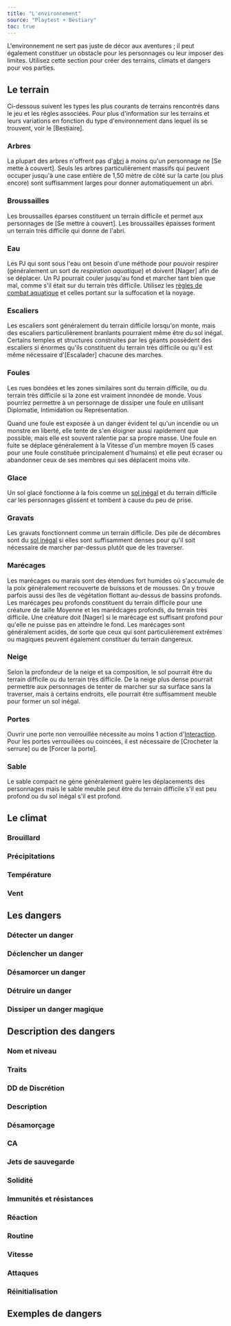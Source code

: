 ```yaml
---
title: "L'environnement"
source: "Playtest + Bestiary"
toc: true
---
```


L'environnement ne sert pas juste de décor aux aventures ; il peut également constituer un obstacle pour les personnages ou leur imposer des limites. Utilisez cette section pour créer des terrains, climats et dangers pour vos parties.

## Le terrain

Ci-dessous suivent les types les plus courants de terrains rencontrés dans le jeu et les règles associées. Pour plus d'information sur les terrains et leurs variations en fonction du type d'environnement dans lequel ils se trouvent, voir le [Bestiaire].

### Arbres

La plupart des arbres n'offrent pas d'[abri](/ch9-jouer-à-pathfinder/mouvement-et-positionnement.html) à moins qu'un personnage ne [Se mette à couvert]. Seuls les arbres particulièrement massifs qui peuvent occuper jusqu'à une case entière de 1,50 mètre de côté sur la carte (ou plus encore) sont suffisamment larges pour donner automatiquement un abri. 

### Broussailles

Les broussailles éparses constituent un terrain difficile et permet aux personnages de [Se mettre à couvert]. Les broussailles épaisses forment un terrain très difficile qui donne de l'abri.

### Eau

Les PJ qui sont sous l'eau ont besoin d'une méthode pour pouvoir respirer (généralement un sort de *respiration aquatique*) et doivent [Nager] afin de se déplacer. Un PJ pourrait couler jusqu'au fond et marcher tant bien que mal, comme s'il était sur du terrain très difficile. Utilisez les [règles de combat aquatique](/ch9-jouer-à-pathfinder/combats-spéciaux.html) et celles portant sur la suffocation et la noyage.

### Escaliers

Les escaliers sont généralement du terrain difficile lorsqu'on monte, mais des escaliers particulièrement branlants pourraient même être du sol inégal. Certains temples et structures construites par les géants possèdent des escaliers si énormes qu'ils constituent du terrain très difficile ou qu'il est même nécessaire d'[Escalader] chacune des marches.

### Foules

Les rues bondées et les zones similaires sont du terrain difficile, ou du terrain très difficile si la zone est vraiment innondée de monde. Vous pourriez permettre à un personnage de dissiper une foule en utilisant Diplomatie, Intimidation ou Représentation.

Quand une foule est exposée à un danger évident tel qu'un incendie ou un monstre en liberté, elle tente de s'en éloigner aussi rapidement que possible, mais elle est souvent ralentie par sa propre masse. Une foule en fuite se déplace généralement à la Vitesse d'un membre moyen (5 cases pour une foule constituée principalement d'humains) et elle peut écraser ou abandonner ceux de ses membres qui ses déplacent moins vite.

### Glace

Un sol glacé fonctionne à la fois comme un [sol inégal](/ch9-jouer-à-pathfinder/mouvement-et-positionnemment.html) et du terrain difficile car les personnages glissent et tombent à cause du peu de prise.

### Gravats

Les gravats fonctionnent comme un terrain difficile. Des pile de décombres sont du [sol inégal](/ch9-jouer-à-pathfinder/mouvement-et-positionnemment.html) si elles sont suffisamment denses pour qu'il soit nécessaire de marcher par-dessus plutôt que de les traverser.

### Marécages

Les marécages ou marais sont des étendues fort humides où s'accumule de la poix généralement recouverte de buissons et de mousses. On y trouve parfois aussi des îles de végétation flottant au-dessus de bassins profonds. Les marécages peu profonds constituent du terrain difficile pour une créature de taille Moyenne et les marédcages profonds, du terrain très difficile. Une créature doit [Nager] si le marécage est suffisant profond pour qu'elle ne puisse pas en atteindre le fond. Les marécages sont généralement acides, de sorte que ceux qui sont particulièrement extrêmes ou magiques peuvent également constituer du terrain dangereux.

### Neige

Selon la profondeur de la neige et sa composition, le sol pourrait être du terrain difficile ou du terrain très difficile. De la neige plus dense pourrait permettre aux personnages de tenter de marcher sur sa surface sans la traverser, mais à certains endroits, elle pourrait être suffisamment meuble pour former un sol inégal.

### Portes

Ouvrir une porte non verrouillée nécessite au moins 1 action d'[Interaction](/ch9-jouer-à-pathfinder/actions-de-base#interaction). Pour les portes verrouillées ou coincées, il est nécessaire de [Crocheter la serrure] ou de [Forcer la porte].

### Sable

Le sable compact ne gène généralement guère les déplacements des personnages mais le sable meuble peut être du terrain difficile s'il est peu profond ou du sol inégal s'il est profond.

## Le climat

### Brouillard

### Précipitations

### Température

### Vent



## Les dangers

### Détecter un danger

### Déclencher un danger

### Désamorcer un danger

### Détruire un danger

### Dissiper un danger magique

## Description des dangers

### Nom et niveau

### Traits

### DD de Discrétion

### Description

### Désamorçage

### CA

### Jets de sauvegarde

### Solidité

### Immunités et résistances

### Réaction

### Routine

### Vitesse

### Attaques

### Réinitialisation

## Exemples de dangers
